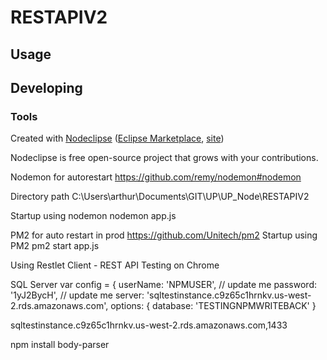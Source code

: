 

# RESTAPIV2



## Usage



## Developing



### Tools

Created with [Nodeclipse](https://github.com/Nodeclipse/nodeclipse-1)
 ([Eclipse Marketplace](http://marketplace.eclipse.org/content/nodeclipse), [site](http://www.nodeclipse.org))   

Nodeclipse is free open-source project that grows with your contributions.

Nodemon for autorestart
https://github.com/remy/nodemon#nodemon

Directory path
C:\Users\arthur\Documents\GIT\UP\UP_Node\RESTAPIV2

Startup using nodemon
nodemon app.js

PM2 for auto restart in prod
https://github.com/Unitech/pm2
Startup using PM2
pm2 start app.js

Using Restlet Client - REST API Testing on Chrome

SQL Server 
	  var config = {
	    userName: 'NPMUSER', // update me
	    password: '1yJ2BycH', // update me
	    server: 'sqltestinstance.c9z65c1hrnkv.us-west-2.rds.amazonaws.com',
	    options: {
	        database: 'TESTINGNPMWRITEBACK'
	    }
	    
sqltestinstance.c9z65c1hrnkv.us-west-2.rds.amazonaws.com,1433

npm install body-parser
